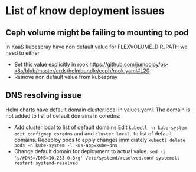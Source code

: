 # List of know deployment issues

## Ceph volume might be failing to mounting to pod

In KaaS kubespray have non default value for FLEXVOLUME_DIR_PATH we need to either

  * Set this value explicitly in rook https://github.com/jumpojoy/os-k8s/blob/master/crds/helmbundle/ceph/rook.yaml#L20
  * Remove non default value from kubespray

## DNS resolving issue

Helm charts have default domain cluster.local in values.yaml. The domain is not added to list of default domains in
coredns:

  * Add cluster.local to list of default domains
    Edit `kubectl -n kube-system edit configmap coredns` and add `cluster.local.` to
    list of default domains. Redeploy pods to apply changes immidiately `kubectl delete  pods -n kube-system -l k8s-app=kube-dns`
  * Change default domain for deployment to actual value.
    `sed -i 's/#DNS=/DNS=10.233.0.3/g' /etc/systemd/resolved.conf`
    `systemctl restart systemd-resolved`